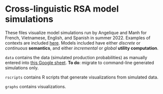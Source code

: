 # Cross-linguistic RSA model simulations

These files visualize model simulations run by Angelique and Manh for French, Vietnamese, English, and Spanish in summer 2022. Examples of contexts are included [here](https://docs.google.com/document/d/1qz75wTGdWi0Bi9LjRa4trHBhBVv0APd0NnyURoMMuHk/edit?usp=sharing). Models included have either *discrete* or *continuous* **semantics**, and either *incremental* or *global* **utility computation**.

`data` contains the data (simulated production probabilities) as manually entered into [this Google sheet](https://docs.google.com/spreadsheets/d/1cj2Y4GLFNQPoW1eoIkCFzxrdtzFEOaPGDMvpjqP4E5k/edit?usp=sharing). **To do**: migrate to command-line generated simulations only.

`rscripts` contains R scripts that generate visualizations from simulated data.

`graphs` contains visualizations.